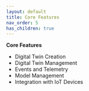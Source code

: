 ```yaml
---
layout: default
title: Core Features
nav_order: 5
has_children: true
---
```


**Core Features**
   - Digital Twin Creation
   - Digital Twin Management
   - Events and Telemetry
   - Model Management
   - Integration with IoT Devices